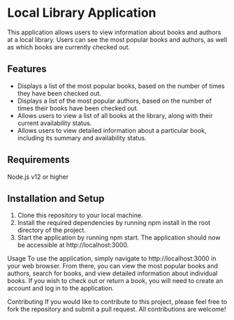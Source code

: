 # Local Library Application

This application allows users to view information about books and authors at a local library. Users can see the most popular books and authors, as well as which books are currently checked out.

## Features

+ Displays a list of the most popular books, based on the number of times they have been checked out.
+ Displays a list of the most popular authors, based on the number of times their books have been checked out.
+ Allows users to view a list of all books at the library, along with their current availability status.
+ Allows users to view detailed information about a particular book, including its summary and availability status.


## Requirements

Node.js v12 or higher

## Installation and Setup

1. Clone this repository to your local machine.
2. Install the required dependencies by running npm install in the root directory of the project.
3. Start the application by running npm start. The application should now be accessible at http://localhost:3000.

Usage
To use the application, simply navigate to http://localhost:3000 in your web browser. From there, you can view the most popular books and authors, search for books, and view detailed information about individual books. If you wish to check out or return a book, you will need to create an account and log in to the application.

Contributing
If you would like to contribute to this project, please feel free to fork the repository and submit a pull request. All contributions are welcome!

